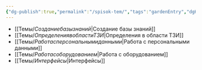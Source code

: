 ```yaml
---
{"dg-publish":true,"permalink":"/spisok-tem/","tags":"gardenEntry","dgHomeLink":true,"dgPassFrontmatter":false}
---
```


- [[Темы/$Создание базы знаний|$Создание базы знаний]]
- [[Темы/$Определения в области ТЗИ|$Определения в области ТЗИ]]
- [[Темы/$Работа с персональными данными|$Работа с персональными данными]]
- [[Темы/$Работа с оборудованием|$Работа с оборудованием]]
- [[Темы/$Интерфейсы|$Интерфейсы]]